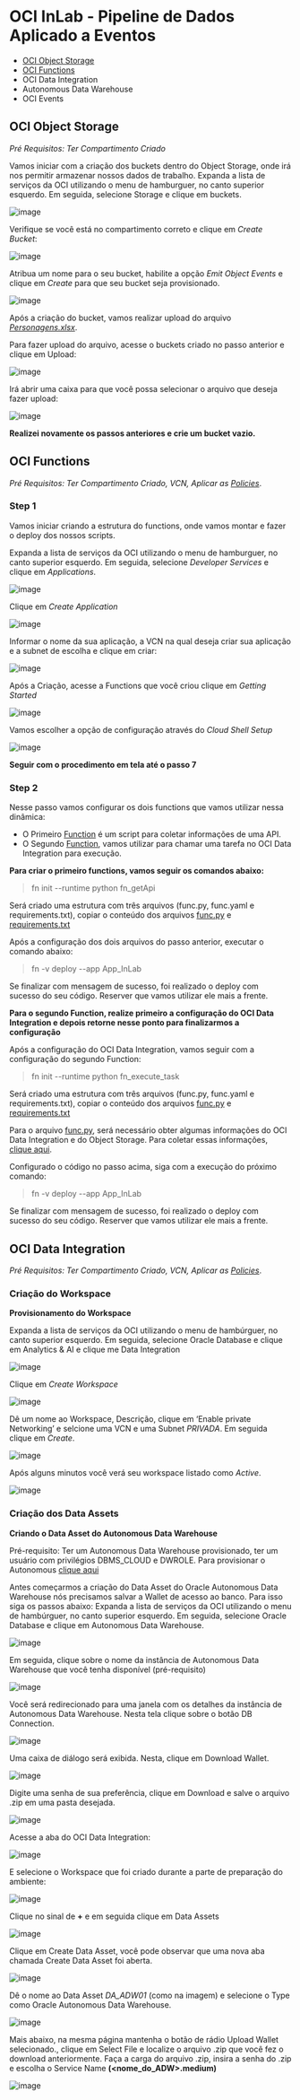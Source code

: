 # OCI InLab - Pipeline de Dados Aplicado a Eventos

* [OCI Object Storage](https://github.com/heloisaescobar/InLab-Pipeline-Dados-Aplicado-Eventos/tree/master#oci-object-storage)
* [OCI Functions](https://github.com/heloisaescobar/InLab-Pipeline-Dados-Aplicado-Eventos/blob/master/README.md#oci-functions)
* OCI Data Integration
* Autonomous Data Warehouse
* OCI Events

## OCI Object Storage

<i>Pré Requisitos: Ter Compartimento Criado</i>

Vamos iniciar com a criação dos buckets dentro do Object Storage, onde irá nos permitir armazenar nossos dados de trabalho.
Expanda a lista de serviços da OCI utilizando o menu de hamburguer, no canto superior esquerdo. Em seguida, selecione Storage e clique em buckets.

![image](https://user-images.githubusercontent.com/46925501/155425296-ad145c2c-a006-4b20-b7a9-9ccefc2b9532.png)

Verifique se você está no compartimento correto e clique em <i>Create Bucket</i>:

![image](https://user-images.githubusercontent.com/46925501/155425373-439e0582-c1dc-4535-960c-c462777e10d8.png)

Atribua um nome para o seu bucket, habilite a opção <i>Emit Object Events</i> e clique em <i>Create</i> para que seu bucket seja provisionado.

![image](https://user-images.githubusercontent.com/46925501/155425463-0c344700-484c-4f81-aeb6-b1e444fda5d1.png)

Após a criação do bucket, vamos realizar upload do arquivo <i>[Personagens.xlsx](https://github.com/heloisaescobar/InLab-Pipeline-Dados-Aplicado-Eventos/blob/master/scripts_apoio/Personagens.csv)</i>.

Para fazer upload do arquivo, acesse o buckets criado no passo anterior e clique em Upload:

![image](https://user-images.githubusercontent.com/46925501/155425587-e44a2c7d-399a-49ea-af3d-1d01907f63f4.png)

Irá abrir uma caixa para que você possa selecionar o arquivo que deseja fazer upload:

![image](https://user-images.githubusercontent.com/46925501/155425638-7a9f1901-e30a-4eff-902d-c2a0f0186c46.png)

<b>Realizei novamente os passos anteriores e crie um bucket vazio.</b>


## OCI Functions

<i>Pré Requisitos: Ter Compartimento Criado, VCN, Aplicar as [Policies](https://github.com/heloisaescobar/InLab-Pipeline-Dados-Aplicado-Eventos/blob/master/scripts_apoio/policies_anexo.txt)</i>.

### Step 1

Vamos iniciar criando a estrutura do functions, onde vamos montar e fazer o deploy dos nossos scripts.

Expanda a lista de serviços da OCI utilizando o menu de hamburguer, no canto superior esquerdo. Em seguida, selecione <i>Developer Services</i> e clique em <i>Applications</i>.

![image](https://user-images.githubusercontent.com/46925501/155426553-2023a968-3f4a-4400-83bc-635c9432e94b.png)

Clique em <i>Create Application</i>

![image](https://user-images.githubusercontent.com/46925501/155426593-050c5b2f-1e34-44f8-b06b-d0e413b8ffef.png)

Informar o nome da sua aplicação, a VCN na qual deseja criar sua aplicação e a subnet de escolha e clique em criar:

![image](https://user-images.githubusercontent.com/46925501/155426670-10b26cec-5daa-485d-a56c-ca1ca2d2a7f3.png)

Após a Criação, acesse a Functions que você criou clique em <i>Getting Started</i>

![image](https://user-images.githubusercontent.com/46925501/155426941-f4b67189-4370-4a53-a655-deddc7608fd8.png)

Vamos escolher a opção de configuração através do <i>Cloud Shell Setup</i>

![image](https://user-images.githubusercontent.com/46925501/155427083-86e47860-842e-400e-b18a-628f71d1b07b.png)

<b>Seguir com o procedimento em tela até o passo 7</b>

### Step 2

Nesse passo vamos configurar os dois functions que vamos utilizar nessa dinâmica:

* O Primeiro [Function](https://github.com/heloisaescobar/InLab-Pipeline-Dados-Aplicado-Eventos/tree/master/scripts_apoio/functions/fn_getApi) é um script para coletar informações de uma API.
* O Segundo [Function](https://github.com/heloisaescobar/InLab-Pipeline-Dados-Aplicado-Eventos/tree/master/scripts_apoio/functions/fn_execute_task), vamos utilizar para chamar uma tarefa no OCI Data Integration para execução.

<b>Para criar o primeiro functions, vamos seguir os comandos abaixo:</b>

> fn init --runtime python fn_getApi

Será criado uma estrutura com três arquivos (func.py, func.yaml e requirements.txt), copiar o conteúdo dos arquivos [func.py](https://github.com/heloisaescobar/InLab-Pipeline-Dados-Aplicado-Eventos/blob/master/scripts_apoio/functions/fn_getApi/func.py) e [requirements.txt](https://github.com/heloisaescobar/InLab-Pipeline-Dados-Aplicado-Eventos/blob/master/scripts_apoio/functions/fn_getApi/requirements.txt)

Após a configuração dos dois arquivos do passo anterior, executar o comando abaixo:

> fn -v deploy --app App_InLab

Se finalizar com mensagem de sucesso, foi realizado o deploy com sucesso do seu código. Reserver que vamos utilizar ele mais a frente.

<b>Para o segundo Function, realize primeiro a configuração do OCI Data Integration e depois retorne nesse ponto para finalizarmos a configuração </b>

Após a configuração do OCI Data Integration, vamos seguir com a configuração do segundo Function:

> fn init --runtime python fn_execute_task

Será criado uma estrutura com três arquivos (func.py, func.yaml e requirements.txt), copiar o conteúdo dos arquivos [func.py](https://github.com/heloisaescobar/InLab-Pipeline-Dados-Aplicado-Eventos/blob/master/scripts_apoio/functions/fn_execute_task/func.py) e [requirements.txt](https://github.com/heloisaescobar/InLab-Pipeline-Dados-Aplicado-Eventos/blob/master/scripts_apoio/functions/fn_execute_task/requirements.txt)

Para o arquivo [func.py](https://github.com/heloisaescobar/InLab-Pipeline-Dados-Aplicado-Eventos/blob/master/scripts_apoio/functions/fn_execute_task/func.py), será necessário obter algumas informações do OCI Data Integration e do Object Storage. Para coletar essas informações, [clique aqui](a).

Configurado o código no passo acima, siga com a execução do próximo comando:

> fn -v deploy --app App_InLab

Se finalizar com mensagem de sucesso, foi realizado o deploy com sucesso do seu código. Reserver que vamos utilizar ele mais a frente.

## OCI Data Integration

<i>Pré Requisitos: Ter Compartimento Criado, VCN, Aplicar as [Policies](https://github.com/heloisaescobar/InLab-Pipeline-Dados-Aplicado-Eventos/blob/master/scripts_apoio/policies_anexo.txt)</i>.

### Criação do Workspace

<b>Provisionamento do Workspace</b>

Expanda a lista de serviços da OCI utilizando o menu de hambúrguer, no canto superior esquerdo. Em seguida, selecione Oracle Database e clique em Analytics & AI e clique me Data Integration

![image](https://user-images.githubusercontent.com/46925501/155429984-23074dfd-a568-4474-bd97-fbb84aa25f3f.png)

Clique em <i>Create Workspace</i>

![image](https://user-images.githubusercontent.com/46925501/155430011-cf283564-089c-4f5c-96f4-09b26182f8aa.png)

Dê um nome ao Workspace, Descrição, clique em ‘Enable private Networking’ e selcione uma VCN e uma Subnet <i>PRIVADA</i>. Em seguida clique em <i>Create</i>.

![image](https://user-images.githubusercontent.com/46925501/155430061-25807ea8-98bf-4958-be52-860675de0c4b.png)

Após alguns minutos você verá seu workspace listado como <i>Active</i>.

![image](https://user-images.githubusercontent.com/46925501/155430098-223d7788-d99e-4c73-8a50-3199a3302ecd.png)

### Criação dos Data Assets

<b>Criando o Data Asset do Autonomous Data Warehouse</b>

Pré-requisito: Ter um Autonomous Data Warehouse provisionado, ter um usuário com privilégios DBMS_CLOUD e DWROLE. Para provisionar o Autonomous [clique aqui](a)

Antes começarmos a criação do Data Asset do Oracle Autonomous Data Warehouse nós precisamos salvar a Wallet de acesso ao banco. Para isso siga os passos abaixo:
Expanda a lista de serviços da OCI utilizando o menu de hambúrguer, no canto superior esquerdo. Em seguida, selecione Oracle Database e clique em Autonomous Data Warehouse.

![image](https://user-images.githubusercontent.com/46925501/155430296-1fc6b6be-c5a3-47e8-9108-c4cb1776f376.png)

Em seguida, clique sobre o nome da instância de Autonomous Data Warehouse que você tenha disponível (pré-requisito)

![image](https://user-images.githubusercontent.com/46925501/155430313-ddc907a0-e375-42c4-9328-48dec42212ee.png)

Você será redirecionado para uma janela com os detalhes da instância de Autonomous Data Warehouse. Nesta tela clique sobre o botão DB Connection.

![image](https://user-images.githubusercontent.com/46925501/155430331-200b01a7-c21d-4a74-a72a-f0c4d664affc.png)

Uma caixa de diálogo será exibida. Nesta, clique em Download Wallet.

![image](https://user-images.githubusercontent.com/46925501/155430342-6432977a-da15-45ec-aecc-a902c17bf714.png)

Digite uma senha de sua preferência, clique em Download e salve o arquivo .zip em uma pasta desejada.

![image](https://user-images.githubusercontent.com/46925501/155430352-6ca40330-33c3-42ee-9a30-4a02befa546f.png)

Acesse a aba do OCI Data Integration:

![image](https://user-images.githubusercontent.com/46925501/155430369-d5144133-97da-4d7b-be95-7cdb96556074.png)

E selecione o Workspace que foi criado durante a parte de preparação do ambiente:

![image](https://user-images.githubusercontent.com/46925501/155430413-d5c13497-26d4-4a64-877c-2abc02b7368e.png)

Clique no sinal de <b>+</b> e em seguida clique em Data Assets

![image](https://user-images.githubusercontent.com/46925501/155430452-cbc4d61f-d6f9-4dd3-96e8-f19c10457026.png)

Clique em Create Data Asset, você pode observar que uma nova aba chamada Create Data Asset foi aberta.

![image](https://user-images.githubusercontent.com/46925501/155430469-201cf816-1e80-4441-a219-72976c0b40eb.png)

Dê o nome ao Data Asset <i>DA_ADW01</i> (como na imagem) e selecione o Type como Oracle Autonomous Data Warehouse.

![image](https://user-images.githubusercontent.com/46925501/155430490-75e71c87-ae4b-4444-9224-6c2f87f27f46.png)

Mais abaixo, na mesma página mantenha o botão de rádio Upload Wallet selecionado., clique em Select File e localize o arquivo .zip que você fez o download anteriormente. Faça a carga do arquivo .zip, insira a senha do .zip e escolha o Service Name <b>(<nome_do_ADW>.medium)</b>

![image](https://user-images.githubusercontent.com/46925501/155430535-0d260919-2398-44e5-832c-75601b5f8655.png)

  
